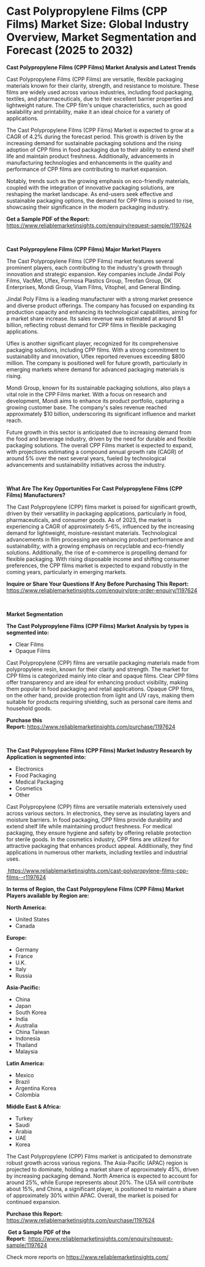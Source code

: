 <p><h1>Cast Polypropylene Films (CPP Films) Market Size: Global Industry Overview, Market Segmentation and Forecast (2025 to 2032)</h1></p><p><strong>Cast Polypropylene Films (CPP Films) Market Analysis and Latest Trends</strong></p>
<p><p>Cast Polypropylene Films (CPP Films) are versatile, flexible packaging materials known for their clarity, strength, and resistance to moisture. These films are widely used across various industries, including food packaging, textiles, and pharmaceuticals, due to their excellent barrier properties and lightweight nature. The CPP film's unique characteristics, such as good sealability and printability, make it an ideal choice for a variety of applications.</p><p>The Cast Polypropylene Films (CPP Films) Market is expected to grow at a CAGR of 4.2% during the forecast period. This growth is driven by the increasing demand for sustainable packaging solutions and the rising adoption of CPP films in food packaging due to their ability to extend shelf life and maintain product freshness. Additionally, advancements in manufacturing technologies and enhancements in the quality and performance of CPP films are contributing to market expansion. </p><p>Notably, trends such as the growing emphasis on eco-friendly materials, coupled with the integration of innovative packaging solutions, are reshaping the market landscape. As end-users seek effective and sustainable packaging options, the demand for CPP films is poised to rise, showcasing their significance in the modern packaging industry.</p></p>
<p><strong>Get a Sample PDF of the Report:&nbsp;</strong> <a href="https://www.reliablemarketinsights.com/enquiry/request-sample/1197624?utm_campaign=2538&utm_medium=2&utm_source=Github&utm_content=ia&utm_term=03042025&utm_id=cast-polypropylene-films-cpp-films">https://www.reliablemarketinsights.com/enquiry/request-sample/1197624</a></p>
<p>&nbsp;</p>
<p><strong>Cast Polypropylene Films (CPP Films) Major Market Players</strong></p>
<p><p>The Cast Polypropylene Films (CPP Films) market features several prominent players, each contributing to the industry's growth through innovation and strategic expansion. Key companies include Jindal Poly Films, VacMet, Uflex, Formosa Plastics Group, Treofan Group, DK Enterprises, Mondi Group, Viam Films, Vitophel, and General Binding.</p><p>Jindal Poly Films is a leading manufacturer with a strong market presence and diverse product offerings. The company has focused on expanding its production capacity and enhancing its technological capabilities, aiming for a market share increase. Its sales revenue was estimated at around $1 billion, reflecting robust demand for CPP films in flexible packaging applications.</p><p>Uflex is another significant player, recognized for its comprehensive packaging solutions, including CPP films. With a strong commitment to sustainability and innovation, Uflex reported revenues exceeding $800 million. The company is positioned well for future growth, particularly in emerging markets where demand for advanced packaging materials is rising.</p><p>Mondi Group, known for its sustainable packaging solutions, also plays a vital role in the CPP Films market. With a focus on research and development, Mondi aims to enhance its product portfolio, capturing a growing customer base. The company's sales revenue reached approximately $10 billion, underscoring its significant influence and market reach.</p><p>Future growth in this sector is anticipated due to increasing demand from the food and beverage industry, driven by the need for durable and flexible packaging solutions. The overall CPP Films market is expected to expand, with projections estimating a compound annual growth rate (CAGR) of around 5% over the next several years, fueled by technological advancements and sustainability initiatives across the industry.</p></p>
<p>&nbsp;</p>
<p><strong>What Are The Key Opportunities For Cast Polypropylene Films (CPP Films) Manufacturers?</strong></p>
<p><p>The Cast Polypropylene (CPP) films market is poised for significant growth, driven by their versatility in packaging applications, particularly in food, pharmaceuticals, and consumer goods. As of 2023, the market is experiencing a CAGR of approximately 5-6%, influenced by the increasing demand for lightweight, moisture-resistant materials. Technological advancements in film processing are enhancing product performance and sustainability, with a growing emphasis on recyclable and eco-friendly solutions. Additionally, the rise of e-commerce is propelling demand for flexible packaging. With rising disposable income and shifting consumer preferences, the CPP films market is expected to expand robustly in the coming years, particularly in emerging markets.</p></p>
<p><strong>Inquire or Share Your Questions If Any Before Purchasing This Report:</strong> <a href="https://www.reliablemarketinsights.com/enquiry/pre-order-enquiry/1197624?utm_campaign=2538&utm_medium=2&utm_source=Github&utm_content=ia&utm_term=03042025&utm_id=cast-polypropylene-films-cpp-films">https://www.reliablemarketinsights.com/enquiry/pre-order-enquiry/1197624</a></p>
<p>&nbsp;</p>
<p><strong>Market Segmentation</strong></p>
<p><strong>The Cast Polypropylene Films (CPP Films) Market Analysis by types is segmented into:</strong></p>
<p><ul><li>Clear Films</li><li>Opaque Films</li></ul></p>
<p><p>Cast Polypropylene (CPP) films are versatile packaging materials made from polypropylene resin, known for their clarity and strength. The market for CPP films is categorized mainly into clear and opaque films. Clear CPP films offer transparency and are ideal for enhancing product visibility, making them popular in food packaging and retail applications. Opaque CPP films, on the other hand, provide protection from light and UV rays, making them suitable for products requiring shielding, such as personal care items and household goods.</p></p>
<p><strong>Purchase this Report:&nbsp;</strong><a href="https://www.reliablemarketinsights.com/purchase/1197624?utm_campaign=2538&utm_medium=2&utm_source=Github&utm_content=ia&utm_term=03042025&utm_id=cast-polypropylene-films-cpp-films">https://www.reliablemarketinsights.com/purchase/1197624</a></p>
<p>&nbsp;</p>
<p><strong>The Cast Polypropylene Films (CPP Films) Market Industry Research by Application is segmented into:</strong></p>
<p><ul><li>Electronics</li><li>Food Packaging</li><li>Medical Packaging</li><li>Cosmetics</li><li>Other</li></ul></p>
<p><p>Cast Polypropylene (CPP) films are versatile materials extensively used across various sectors. In electronics, they serve as insulating layers and moisture barriers. In food packaging, CPP films provide durability and extend shelf life while maintaining product freshness. For medical packaging, they ensure hygiene and safety by offering reliable protection for sterile goods. In the cosmetics industry, CPP films are utilized for attractive packaging that enhances product appeal. Additionally, they find applications in numerous other markets, including textiles and industrial uses.</p></p>
<p><a href="https://www.reliablemarketinsights.com/cast-polypropylene-films-cpp-films--r1197624?utm_campaign=2538&utm_medium=2&utm_source=Github&utm_content=ia&utm_term=03042025&utm_id=cast-polypropylene-films-cpp-films">&nbsp;https://www.reliablemarketinsights.com/cast-polypropylene-films-cpp-films--r1197624</a></p>
<p><strong>In terms of Region, the Cast Polypropylene Films (CPP Films) Market Players available by Region are:</strong></p>
<p>
    <p> <strong> North America: </strong>
        <ul>
            <li>United States</li>
            <li>Canada</li>
        </ul>
        </p> 
    <p> <strong> Europe: </strong>
        <ul>
            <li>Germany</li>
            <li>France</li>
            <li>U.K.</li>
            <li>Italy</li>
            <li>Russia</li>
        </ul>
        </p> 
    <p> <strong> Asia-Pacific: </strong>
        <ul>
            <li>China</li>
            <li>Japan</li>
            <li>South Korea</li>
            <li>India</li>
            <li>Australia</li>
            <li>China Taiwan</li>
            <li>Indonesia</li>
            <li>Thailand</li>
            <li>Malaysia</li>
        </ul>
        </p> 
    <p> <strong> Latin America: </strong>
        <ul>
            <li>Mexico</li>
            <li>Brazil</li>
            <li>Argentina Korea</li>
            <li>Colombia</li>
        </ul>
        </p> 
    <p> <strong> Middle East & Africa: </strong>
        <ul>
            <li>Turkey</li>
            <li>Saudi</li>
            <li>Arabia</li>
            <li>UAE</li>
            <li>Korea</li>
        </ul>
    </p>
    </p>
<p><p>The Cast Polypropylene (CPP) Films market is anticipated to demonstrate robust growth across various regions. The Asia-Pacific (APAC) region is projected to dominate, holding a market share of approximately 45%, driven by increasing packaging demand. North America is expected to account for around 25%, while Europe represents about 20%. The USA will contribute about 15%, and China, a significant player, is positioned to maintain a share of approximately 30% within APAC. Overall, the market is poised for continued expansion.</p></p>
<p><strong>Purchase this Report: </strong><a href="https://www.reliablemarketinsights.com/purchase/1197624?utm_campaign=2538&utm_medium=2&utm_source=Github&utm_content=ia&utm_term=03042025&utm_id=cast-polypropylene-films-cpp-films">https://www.reliablemarketinsights.com/purchase/1197624</a></p>
<p>&nbsp;<strong>Get a Sample PDF of the Report:&nbsp;&nbsp;</strong><a href="https://www.reliablemarketinsights.com/enquiry/request-sample/1197624?utm_campaign=2538&utm_medium=2&utm_source=Github&utm_content=ia&utm_term=03042025&utm_id=cast-polypropylene-films-cpp-films">https://www.reliablemarketinsights.com/enquiry/request-sample/1197624</a></p>
<p><strong></strong></p>
<p>Check more reports on <a href="https://www.reliablemarketinsights.com/?utm_campaign=2538&utm_medium=2&utm_source=Github&utm_content=ia&utm_term=03042025&utm_id=cast-polypropylene-films-cpp-films">https://www.reliablemarketinsights.com/</a></p>